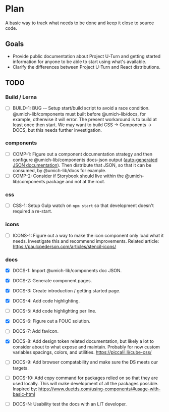 # Plan

A basic way to track what needs to be done and keep it close to source code.

## Goals

- Provide public documentation about Project U-Turn and getting started information for anyone to be able to start using what's available.
- Clarify the differences between Project U-Turn and React distributions.

## TODO

### Build / Lerna

- [ ] BUILD-1: BUG -- Setup start/build script to avoid a race condition. @umich-lib/components must built before @umich-lib/docs, for example, otherwise it will error. The present workaround is to build at least once then start. We may want to build CSS -> Components -> DOCS, but this needs further investigation.

### components

- [ ] COMP-1: Figure out a component documentation strategy and then configure @umich-lib/components docs-json output ([auto-generated JSON documentation](https://stenciljs.com/docs/docs-json)). Then distribute that JSON, so that it can be consumed, by @umich-lib/docs for example.
- [ ] COMP-2: Consider if Storybook should live within the @umich-lib/components package and not at the root.

### css

- [ ] CSS-1: Setup Gulp watch on `npm start` so that development doesn't required a re-start.

### icons

- [ ] ICONS-1: Figure out a way to make the icon component only load what it needs. Investigate this and recommend improvements. Related article: https://paulcpederson.com/articles/stencil-icons/

### docs

- [x] DOCS-1: Import @umich-lib/components doc JSON.
- [x] DOCS-2: Generate component pages.
- [x] DOCS-3: Create introduction / getting started page.
- [x] DOCS-4: Add code highlighting.
- [ ] DOCS-5: Add code highlighting per line.
- [x] DOCS-6: Figure out a FOUC solution.
- [ ] DOCS-7: Add favicon.
- [x] DOCS-8: Add design token related documentation, but likely a lot to consider about to what expose and maintain. Probably for now custom variables spacings, colors, and utilities. https://piccalil.li/cube-css/
- [ ] DOCS-9: Add browser compatability and make sure the DS meets our targets.
- [ ] DOCS-10: Add copy command for packages relied on so that they are used locally. This will make development of all the packages possible. Inspired by: https://www.duetds.com/using-components/#usage-with-basic-html

- [ ] DOCS-N: Usability test the docs with an LIT developer.
